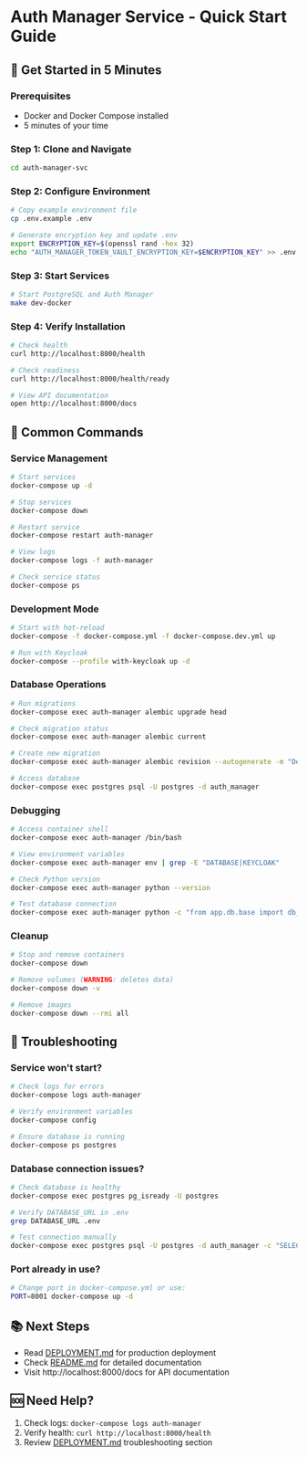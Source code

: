 # Auth Manager Service - Quick Start Guide

## 🚀 Get Started in 5 Minutes

### Prerequisites

- Docker and Docker Compose installed
- 5 minutes of your time

### Step 1: Clone and Navigate

```bash
cd auth-manager-svc
```

### Step 2: Configure Environment

```bash
# Copy example environment file
cp .env.example .env

# Generate encryption key and update .env
export ENCRYPTION_KEY=$(openssl rand -hex 32)
echo "AUTH_MANAGER_TOKEN_VAULT_ENCRYPTION_KEY=$ENCRYPTION_KEY" >> .env
```

### Step 3: Start Services

```bash
# Start PostgreSQL and Auth Manager
make dev-docker
```

### Step 4: Verify Installation

```bash
# Check health
curl http://localhost:8000/health

# Check readiness
curl http://localhost:8000/health/ready

# View API documentation
open http://localhost:8000/docs
```

## 🎯 Common Commands

### Service Management

```bash
# Start services
docker-compose up -d

# Stop services
docker-compose down

# Restart service
docker-compose restart auth-manager

# View logs
docker-compose logs -f auth-manager

# Check service status
docker-compose ps
```

### Development Mode

```bash
# Start with hot-reload
docker-compose -f docker-compose.yml -f docker-compose.dev.yml up

# Run with Keycloak
docker-compose --profile with-keycloak up -d
```

### Database Operations

```bash
# Run migrations
docker-compose exec auth-manager alembic upgrade head

# Check migration status
docker-compose exec auth-manager alembic current

# Create new migration
docker-compose exec auth-manager alembic revision --autogenerate -m "Description"

# Access database
docker-compose exec postgres psql -U postgres -d auth_manager
```

### Debugging

```bash
# Access container shell
docker-compose exec auth-manager /bin/bash

# View environment variables
docker-compose exec auth-manager env | grep -E "DATABASE|KEYCLOAK"

# Check Python version
docker-compose exec auth-manager python --version

# Test database connection
docker-compose exec auth-manager python -c "from app.db.base import db_manager; print('DB OK')"
```

### Cleanup

```bash
# Stop and remove containers
docker-compose down

# Remove volumes (WARNING: deletes data)
docker-compose down -v

# Remove images
docker-compose down --rmi all
```

## 🔧 Troubleshooting

### Service won't start?

```bash
# Check logs for errors
docker-compose logs auth-manager

# Verify environment variables
docker-compose config

# Ensure database is running
docker-compose ps postgres
```

### Database connection issues?

```bash
# Check database is healthy
docker-compose exec postgres pg_isready -U postgres

# Verify DATABASE_URL in .env
grep DATABASE_URL .env

# Test connection manually
docker-compose exec postgres psql -U postgres -d auth_manager -c "SELECT 1;"
```

### Port already in use?

```bash
# Change port in docker-compose.yml or use:
PORT=8001 docker-compose up -d
```

## 📚 Next Steps

- Read [DEPLOYMENT.md](./DEPLOYMENT.md) for production deployment
- Check [README.md](./README.md) for detailed documentation
- Visit http://localhost:8000/docs for API documentation

## 🆘 Need Help?

1. Check logs: `docker-compose logs auth-manager`
2. Verify health: `curl http://localhost:8000/health`
3. Review [DEPLOYMENT.md](./DEPLOYMENT.md) troubleshooting section
